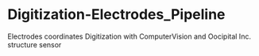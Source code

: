 # Digitization-Electrodes_Pipeline
Electrodes coordinates Digitization with ComputerVision and Oocipital Inc. structure sensor 
